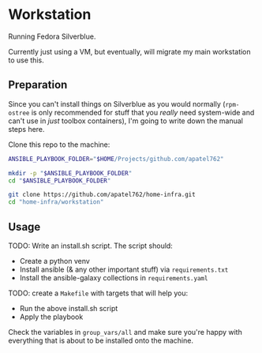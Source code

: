 # Workstation

Running Fedora Silverblue.

Currently just using a VM, but eventually, will migrate my main workstation to use this.

## Preparation

Since you can't install things on Silverblue as you would normally (`rpm-ostree` is only recommended for stuff that you *really* need system-wide and can't use in *just* toolbox containers), I'm going to write down the manual steps here.

Clone this repo to the machine:

```bash
ANSIBLE_PLAYBOOK_FOLDER="$HOME/Projects/github.com/apatel762"

mkdir -p "$ANSIBLE_PLAYBOOK_FOLDER"
cd "$ANSIBLE_PLAYBOOK_FOLDER"

git clone https://github.com/apatel762/home-infra.git
cd "home-infra/workstation"
```

## Usage

TODO: Write an install.sh script. The script should:

- Create a python venv
- Install ansible (& any other important stuff) via `requirements.txt`
- Install the ansible-galaxy collections in `requirements.yaml`

TODO: create a `Makefile` with targets that will help you:

- Run the above install.sh script
- Apply the playbook

Check the variables in `group_vars/all` and make sure you're happy with everything that is about to be installed onto the machine.
